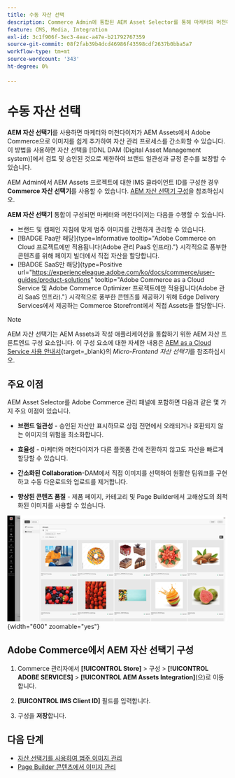 ```yaml
---
title: 수동 자산 선택
description: Commerce Admin에 통합된 AEM Asset Selector를 통해 마케터와 머천다이저가 AEM Assets에서 Adobe Commerce으로 이미지를 쉽게 추가하여 에셋 관리를 간소화하는 방법을 살펴볼 수 있습니다.
feature: CMS, Media, Integration
exl-id: 3c1f906f-3ec3-4eac-a47e-b21792767359
source-git-commit: 08f2fab39b4dcd46986f43598cdf2637b0bba5a7
workflow-type: tm+mt
source-wordcount: '343'
ht-degree: 0%

---
```


# 수동 자산 선택

**AEM 자산 선택기**&#x200B;를 사용하면 마케터와 머천다이저가 AEM Assets에서 Adobe Commerce으로 이미지를 쉽게 추가하여 자산 관리 프로세스를 간소화할 수 있습니다. 이 방법을 사용하면 자산 선택을 [!DNL DAM (Digital Asset Management system)]에서 검토 및 승인된 것으로 제한하여 브랜드 일관성과 규정 준수를 보장할 수 있습니다.

AEM Admin에서 AEM Assets 프로젝트에 대한 IMS 클라이언트 ID를 구성한 경우 **Commerce 자산 선택기**&#x200B;를 사용할 수 있습니다. [AEM 자산 선택기 구성](#configure-the-aem-asset-selector-in-adobe-commerce)을 참조하십시오.

**AEM 자산 선택기** 통합이 구성되면 마케터와 머천다이저는 다음을 수행할 수 있습니다.

* 브랜드 및 캠페인 지침에 맞게 범주 이미지를 간편하게 관리할 수 있습니다.
* [!BADGE Paa만 해당]{type=Informative tooltip="Adobe Commerce on Cloud 프로젝트에만 적용됩니다(Adobe 관리 PaaS 인프라)."} 시각적으로 풍부한 콘텐츠를 위해 페이지 빌더에서 직접 자산을 할당합니다.
* [!BADGE SaaS만 해당]{type=Positive url="https://experienceleague.adobe.com/ko/docs/commerce/user-guides/product-solutions" tooltip="Adobe Commerce as a Cloud Service 및 Adobe Commerce Optimizer 프로젝트에만 적용됩니다(Adobe 관리 SaaS 인프라)."} 시각적으로 풍부한 콘텐츠를 제공하기 위해 Edge Delivery Services에서 제공하는 Commerce Storefront에서 직접 Assets을 할당합니다.

>[!NOTE]
>
> AEM 자산 선택기는 AEM Assets과 작성 애플리케이션을 통합하기 위한 AEM 자산 프론트엔드 구성 요소입니다. 이 구성 요소에 대한 자세한 내용은 [AEM as a Cloud Service 사용 안내서](https://experienceleague.adobe.com/ko/docs/experience-manager-cloud-service/content/assets/manage/asset-selector/overview-asset-selector){target=_blank}의 *Micro-Frontend 자산 선택기*&#x200B;를 참조하십시오.

## 주요 이점

AEM Asset Selector를 Adobe Commerce 관리 패널에 포함하면 다음과 같은 몇 가지 주요 이점이 있습니다.

* **브랜드 일관성** - 승인된 자산만 표시하므로 상점 전면에서 오래되거나 호환되지 않는 이미지의 위험을 최소화합니다.

* **효율성** - 마케터와 머천다이저가 다른 플랫폼 간에 전환하지 않고도 자산을 빠르게 할당할 수 있습니다.

* **간소화된 Collaboration**-DAM에서 직접 이미지를 선택하여 원활한 팀워크를 구현하고 수동 다운로드와 업로드를 제거합니다.

* **향상된 콘텐츠 품질** - 제품 페이지, 카테고리 및 Page Builder에서 고해상도의 최적화된 이미지를 사용할 수 있습니다.

![자산 선택기](../assets/asset-selector.png){width="600" zoomable="yes"}

## Adobe Commerce에서 AEM 자산 선택기 구성

1. Commerce 관리자에서 **[!UICONTROL Store]** > 구성 > **[!UICONTROL ADOBE SERVICES]** > **[!UICONTROL AEM Assets Integration]**(으)로 이동합니다.

1. **[!UICONTROL IMS Client ID]** 필드를 입력합니다.

1. 구성을 **저장**&#x200B;합니다.

## 다음 단계

* [자산 선택기를 사용하여 범주 이미지 관리](../manage-assets.md#category-images)
* [Page Builder 콘텐츠에서 이미지 관리](../manage-assets.md#using-aem-asset-selector-in-page-builder)

